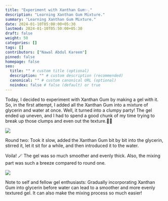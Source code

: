 ```yaml
---
title: "Experiment with Xanthan Gum✨."
description: "Learning Xanthan Gum Mixture."
summary: "Learning Xanthan Gum Mixture."
date: 2024-01-10T05:00:00+05:30
lastmod: 2024-01-10T05:50:00+05:30
draft: false
weight: 50
categories: []
tags: []
contributors: ["Nawal Abdul Kareem"]
pinned: false
homepage: false
seo:
  title: "" # custom title (optional)
  description: "" # custom description (recommended)
  canonical: "" # custom canonical URL (optional)
  noindex: false # false (default) or true
---
```


Today, I decided to experiment with Xanthan Gum by making a gel with it. So, in the first attempt, I added all the Xanthan Gum into a mixture of glycerin and water at once. Well, it turned into a clumpy party! The gel ended up uneven, and I had to spend a good chunk of my time trying to break up those clumps and even out the texture.😮‍💨

![](https://media.licdn.com/dms/image/D5622AQFxpI0La9LJMA/feedshare-shrink_800/0/1705162561383?e=1713398400&v=beta&t=GVY_yBiQP4dRNf2VBwpW6uSUDHmE9-sG_2YyhL0ADLY)

Round two: Took it slow, added the Xanthan Gum bit by bit into the glycerin, stirred it, let it sit for a while, and then introduced it to the water.

Voila! 🪄 The gel was so much smoother and evenly thick. Also, the mixing part was such a breeze compared to round one.

![](https://media.licdn.com/dms/image/D5622AQFwKB_d9am6jA/feedshare-shrink_800/0/1705162564156?e=1713398400&v=beta&t=qkiYbHb-UuT3FhLI5PdhiE7RWFOngKwvdz1Ste3qhUA)

Note to self and fellow gel enthusiasts: Gradually incorporating Xanthan Gum into glycerin before water can lead to a smoother and more evenly textured gel. It can also make the mixing process so much easier!